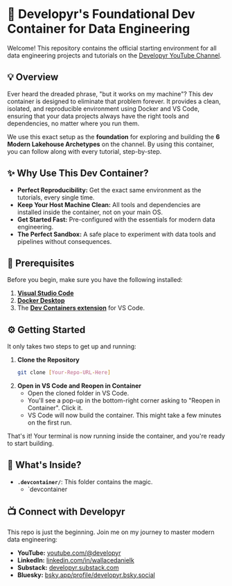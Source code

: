 # 🚀 Developyr's Foundational Dev Container for Data Engineering

Welcome! This repository contains the official starting environment for all data engineering projects and tutorials on the [Developyr YouTube Channel](https://youtube.com/@developyr).

## 💡 Overview

Ever heard the dreaded phrase, "but it works on my machine"? This dev container is designed to eliminate that problem forever. It provides a clean, isolated, and reproducible environment using Docker and VS Code, ensuring that your data projects always have the right tools and dependencies, no matter where you run them.

We use this exact setup as the **foundation** for exploring and building the **6 Modern Lakehouse Archetypes** on the channel. By using this container, you can follow along with every tutorial, step-by-step.

## ✨ Why Use This Dev Container?

* **Perfect Reproducibility:** Get the exact same environment as the tutorials, every single time.
* **Keep Your Host Machine Clean:** All tools and dependencies are installed inside the container, not on your main OS.
* **Get Started Fast:** Pre-configured with the essentials for modern data engineering.
* **The Perfect Sandbox:** A safe place to experiment with data tools and pipelines without consequences.

## 🔧 Prerequisites

Before you begin, make sure you have the following installed:

1.  [**Visual Studio Code**](https://code.visualstudio.com/)
2.  [**Docker Desktop**](https://www.docker.com/products/docker-desktop/)
3.  The [**Dev Containers extension**](https://marketplace.visualstudio.com/items?itemName=ms-vscode-remote.remote-containers) for VS Code.

## ⚙️ Getting Started

It only takes two steps to get up and running:

1.  **Clone the Repository**
    ```bash
    git clone [Your-Repo-URL-Here]
    ```
2.  **Open in VS Code and Reopen in Container**
    * Open the cloned folder in VS Code.
    * You'll see a pop-up in the bottom-right corner asking to "Reopen in Container". Click it.
    * VS Code will now build the container. This might take a few minutes on the first run.

That's it! Your terminal is now running inside the container, and you're ready to start building.

## 📂 What's Inside?

* **`.devcontainer/`**: This folder contains the magic.
    * `devcontainer
 
  
## 📺 Connect with Developyr

This repo is just the beginning. Join me on my journey to master modern data engineering:

* **YouTube:** [youtube.com/@developyr](https://youtube.com/@developyr)
* **LinkedIn:** [linkedin.com/in/wallacedanielk](https://www.linkedin.com/in/wallacedanielk/)
* **Substack:** [developyr.substack.com](https://developyr.substack.com/)
* **Bluesky:** [bsky.app/profile/developyr.bsky.social](https://bsky.app/profile/developyr.bsky.social)
